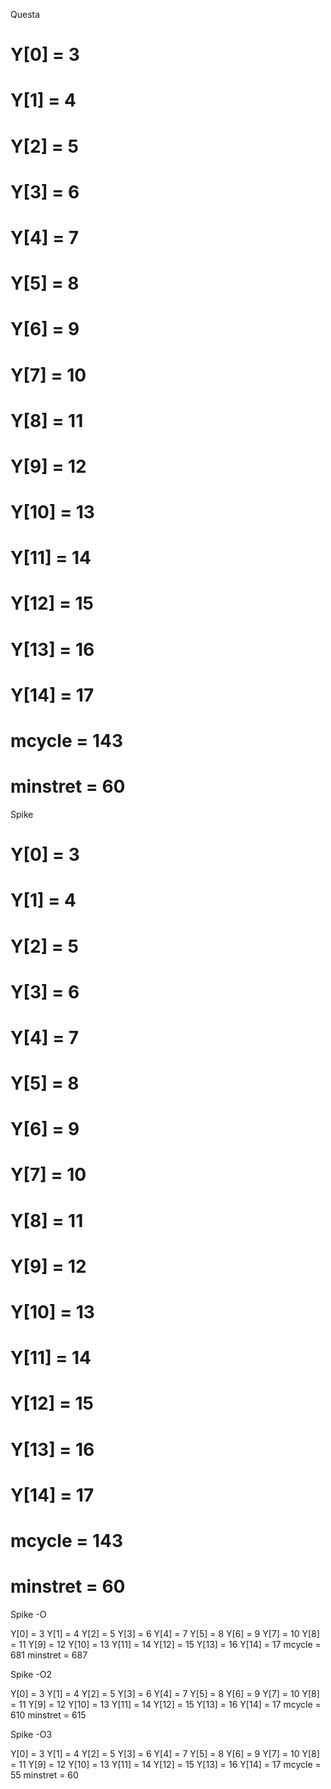 Questa

# Y[0] = 3
# Y[1] = 4
# Y[2] = 5
# Y[3] = 6
# Y[4] = 7
# Y[5] = 8
# Y[6] = 9
# Y[7] = 10
# Y[8] = 11
# Y[9] = 12
# Y[10] = 13
# Y[11] = 14
# Y[12] = 15
# Y[13] = 16
# Y[14] = 17
# mcycle = 143
# minstret = 60

Spike 

# Y[0] = 3
# Y[1] = 4
# Y[2] = 5
# Y[3] = 6
# Y[4] = 7
# Y[5] = 8
# Y[6] = 9
# Y[7] = 10
# Y[8] = 11
# Y[9] = 12
# Y[10] = 13
# Y[11] = 14
# Y[12] = 15
# Y[13] = 16
# Y[14] = 17
# mcycle = 143
# minstret = 60

Spike -O

Y[0] = 3
Y[1] = 4
Y[2] = 5
Y[3] = 6
Y[4] = 7
Y[5] = 8
Y[6] = 9
Y[7] = 10
Y[8] = 11
Y[9] = 12
Y[10] = 13
Y[11] = 14
Y[12] = 15
Y[13] = 16
Y[14] = 17
mcycle = 681
minstret = 687

Spike -O2

Y[0] = 3
Y[1] = 4
Y[2] = 5
Y[3] = 6
Y[4] = 7
Y[5] = 8
Y[6] = 9
Y[7] = 10
Y[8] = 11
Y[9] = 12
Y[10] = 13
Y[11] = 14
Y[12] = 15
Y[13] = 16
Y[14] = 17
mcycle = 610
minstret = 615

Spike -O3

Y[0] = 3
Y[1] = 4
Y[2] = 5
Y[3] = 6
Y[4] = 7
Y[5] = 8
Y[6] = 9
Y[7] = 10
Y[8] = 11
Y[9] = 12
Y[10] = 13
Y[11] = 14
Y[12] = 15
Y[13] = 16
Y[14] = 17
mcycle = 55
minstret = 60

